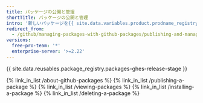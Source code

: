 ```yaml
---
title: パッケージの公開と管理
shortTitle: パッケージの公開と管理
intro: '新しいパッケージを{{ site.data.variables.product.prodname_registry }}に公開し、既存のパッケージを見てインストールし、特殊な環境では既存のパッケージを削除できます。'
redirect_from:
  - /github/managing-packages-with-github-packages/publishing-and-managing-packages
versions:
  free-pro-team: '*'
  enterprise-server: '>=2.22'
---
```


{{ site.data.reusables.package_registry.packages-ghes-release-stage }}

{% link_in_list /about-github-packages %}
{% link_in_list /publishing-a-package %}
{% link_in_list /viewing-packages %}
{% link_in_list /installing-a-package %}
{% link_in_list /deleting-a-package %}  
